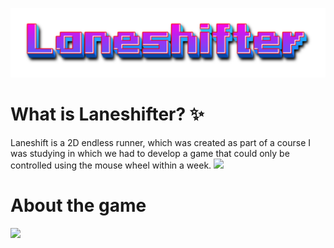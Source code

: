 ![](./Readme/Banner.png)

# What is Laneshifter? ✨

Laneshift is a 2D endless runner, which was created as part of a course I was studying in which we had to develop a game that could only be controlled using the mouse wheel within a week.
![](./Readme/menue.gif)

# About the game

![](./Readme/run.gif)
